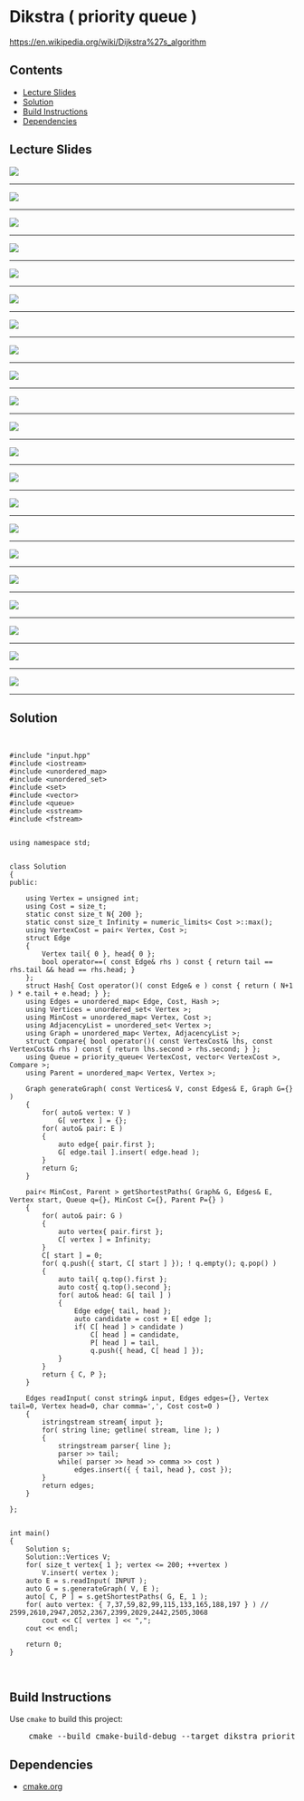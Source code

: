 <h1 id="dikstra">Dikstra ( priority queue )</h1>
<a href="https://en.wikipedia.org/wiki/Dijkstra%27s_algorithm">https://en.wikipedia.org/wiki/Dijkstra%27s_algorithm</a>
<h2>Contents</h2>
<ul>
  <li>
      <a href="#slides">Lecture Slides</a>
  </li>
  <li>
    <a href="#solution">Solution</a>
  </li>
  <li>
    <a href="#build">Build Instructions</a>
  </li>
  <li>
    <a href="#dependencies">Dependencies</a>
  </li>
</ul>

<h2 id="slides">Lecture Slides</h2>
<img src="https://github.com/claytonjwong/Algorithms-Stanford/blob/master/course2/dikstra_priority_queue/documentation/dikstra_01.png" />
<hr/>
<img src="https://github.com/claytonjwong/Algorithms-Stanford/blob/master/course2/dikstra_priority_queue/documentation/dikstra_02.png" />
<hr/>
<img src="https://github.com/claytonjwong/Algorithms-Stanford/blob/master/course2/dikstra_priority_queue/documentation/dikstra_03.png" />
<hr/>
<img src="https://github.com/claytonjwong/Algorithms-Stanford/blob/master/course2/dikstra_priority_queue/documentation/dikstra_04.png" />
<hr/>
<img src="https://github.com/claytonjwong/Algorithms-Stanford/blob/master/course2/dikstra_priority_queue/documentation/dikstra_05.png" />
<hr/>
<img src="https://github.com/claytonjwong/Algorithms-Stanford/blob/master/course2/dikstra_priority_queue/documentation/dikstra_06.png" />
<hr/>
<img src="https://github.com/claytonjwong/Algorithms-Stanford/blob/master/course2/dikstra_priority_queue/documentation/dikstra_07.png" />
<hr/>
<img src="https://github.com/claytonjwong/Algorithms-Stanford/blob/master/course2/dikstra_priority_queue/documentation/dikstra_08.png" />
<hr/>
<img src="https://github.com/claytonjwong/Algorithms-Stanford/blob/master/course2/dikstra_priority_queue/documentation/dikstra_09.png" />
<hr/>
<img src="https://github.com/claytonjwong/Algorithms-Stanford/blob/master/course2/dikstra_priority_queue/documentation/dikstra_10.png" />
<hr/>
<img src="https://github.com/claytonjwong/Algorithms-Stanford/blob/master/course2/dikstra_priority_queue/documentation/dikstra_11.png" />
<hr/>
<img src="https://github.com/claytonjwong/Algorithms-Stanford/blob/master/course2/dikstra_priority_queue/documentation/dikstra_12.png" />
<hr/>
<img src="https://github.com/claytonjwong/Algorithms-Stanford/blob/master/course2/dikstra_priority_queue/documentation/dikstra_13.png" />
<hr/>
<img src="https://github.com/claytonjwong/Algorithms-Stanford/blob/master/course2/dikstra_priority_queue/documentation/dikstra_14.png" />
<hr/>
<img src="https://github.com/claytonjwong/Algorithms-Stanford/blob/master/course2/dikstra_priority_queue/documentation/dikstra_15.png" />
<hr/>
<img src="https://github.com/claytonjwong/Algorithms-Stanford/blob/master/course2/dikstra_priority_queue/documentation/dikstra_16.png" />
<hr/>
<img src="https://github.com/claytonjwong/Algorithms-Stanford/blob/master/course2/dikstra_priority_queue/documentation/dikstra_17.png" />
<hr/>
<img src="https://github.com/claytonjwong/Algorithms-Stanford/blob/master/course2/dikstra_priority_queue/documentation/dikstra_18.png" />
<hr/>
<img src="https://github.com/claytonjwong/Algorithms-Stanford/blob/master/course2/dikstra_priority_queue/documentation/dikstra_19.png" />
<hr/>
<img src="https://github.com/claytonjwong/Algorithms-Stanford/blob/master/course2/dikstra_priority_queue/documentation/dikstra_20.png" />
<hr/>
<img src="https://github.com/claytonjwong/Algorithms-Stanford/blob/master/course2/dikstra_priority_queue/documentation/dikstra_21.png" />
<hr/>

<h2 id="solution">Solution</h2>
<pre>

    #include "input.hpp"
    #include <iostream>
    #include <unordered_map>
    #include <unordered_set>
    #include <set>
    #include <vector>
    #include <queue>
    #include <sstream>
    #include <fstream>
    
    
    using namespace std;
    
    
    class Solution
    {
    public:
    
        using Vertex = unsigned int;
        using Cost = size_t;
        static const size_t N{ 200 };
        static const size_t Infinity = numeric_limits< Cost >::max();
        using VertexCost = pair< Vertex, Cost >;
        struct Edge
        {
            Vertex tail{ 0 }, head{ 0 };
            bool operator==( const Edge& rhs ) const { return tail == rhs.tail && head == rhs.head; }
        };
        struct Hash{ Cost operator()( const Edge& e ) const { return ( N+1 ) * e.tail + e.head; } };
        using Edges = unordered_map< Edge, Cost, Hash >;
        using Vertices = unordered_set< Vertex >;
        using MinCost = unordered_map< Vertex, Cost >;
        using AdjacencyList = unordered_set< Vertex >;
        using Graph = unordered_map< Vertex, AdjacencyList >;
        struct Compare{ bool operator()( const VertexCost& lhs, const VertexCost& rhs ) const { return lhs.second > rhs.second; } };
        using Queue = priority_queue< VertexCost, vector< VertexCost >, Compare >;
        using Parent = unordered_map< Vertex, Vertex >;
    
        Graph generateGraph( const Vertices& V, const Edges& E, Graph G={} )
        {
            for( auto& vertex: V )
                G[ vertex ] = {};
            for( auto& pair: E )
            {
                auto edge{ pair.first };
                G[ edge.tail ].insert( edge.head );
            }
            return G;
        }
    
        pair< MinCost, Parent > getShortestPaths( Graph& G, Edges& E, Vertex start, Queue q={}, MinCost C={}, Parent P={} )
        {
            for( auto& pair: G )
            {
                auto vertex{ pair.first };
                C[ vertex ] = Infinity;
            }
            C[ start ] = 0;
            for( q.push({ start, C[ start ] }); ! q.empty(); q.pop() )
            {
                auto tail{ q.top().first };
                auto cost{ q.top().second };
                for( auto& head: G[ tail ] )
                {
                    Edge edge{ tail, head };
                    auto candidate = cost + E[ edge ];
                    if( C[ head ] > candidate )
                        C[ head ] = candidate,
                        P[ head ] = tail,
                        q.push({ head, C[ head ] });
                }
            }
            return { C, P };
        }
    
        Edges readInput( const string& input, Edges edges={}, Vertex tail=0, Vertex head=0, char comma=',', Cost cost=0 )
        {
            istringstream stream{ input };
            for( string line; getline( stream, line ); )
            {
                stringstream parser{ line };
                parser >> tail;
                while( parser >> head >> comma >> cost )
                    edges.insert({ { tail, head }, cost });
            }
            return edges;
        }
    
    };
    
    
    int main()
    {
        Solution s;
        Solution::Vertices V;
        for( size_t vertex{ 1 }; vertex <= 200; ++vertex )
            V.insert( vertex );
        auto E = s.readInput( INPUT );
        auto G = s.generateGraph( V, E );
        auto[ C, P ] = s.getShortestPaths( G, E, 1 );
        for( auto vertex: { 7,37,59,82,99,115,133,165,188,197 } ) // 2599,2610,2947,2052,2367,2399,2029,2442,2505,3068
            cout << C[ vertex ] << ",";
        cout << endl;
    
        return 0;
    }

</pre>

<h2 id="build">Build Instructions</h2>
<p>Use <code>cmake</code> to build this project:</p>

<pre>
    cmake --build cmake-build-debug --target dikstra_priority_queue -- -j 4
</pre>

<h2 id="dependencies">Dependencies</h2>
<ul>
  <li>
    <a href="https://cmake.org/">cmake.org</a>
  </li>
</ul>

</body>
</html>